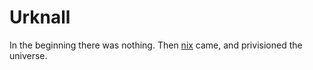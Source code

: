 Urknall
=======

In the beginning there was nothing. Then [nix](https://nixos.org) came, and privisioned the universe.


